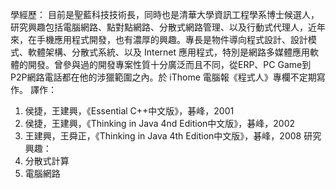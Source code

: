 學經歷： 目前是聖藍科技技術長，同時也是清華大學資訊工程學系博士候選人，研究興趣包括電腦網路、點對點網路、分散式網路管理、以及行動式代理人，近年來，在手機應用程式開發，也有濃厚的興趣。專長是物件導向程式設計、設計模式、軟體架構、分散式系統、以及 Internet 應用程式，特別是網路多媒體應用軟體的開發。曾參與過的開發專案性質十分廣泛而且不同，從ERP、PC Game到P2P網路電話都在他的涉獵範圍之內。於 iThome 電腦報《程式人》專欄不定期寫作。
譯作：
1. 侯捷，王建興，《Essential C++中文版》，碁峰，2001
2. 侯捷，王建興，《Thinking in Java 4nd Edition中文版》，碁峰，2002
3. 王建興，王舜正，《Thinking in Java 4th Edition中文版》，碁峰，2008
研究興趣：
1. 分散式計算
2. 電腦網路
